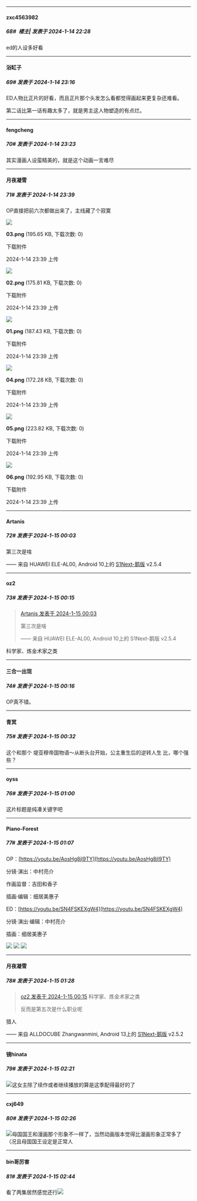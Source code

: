 
*****

####  zxc4563982  
##### 68#         楼主| 发表于 2024-1-14 22:28

ed的人设多好看


*****

####  浴缸子  
##### 69#       发表于 2024-1-14 23:16

ED人物比正片的好看，而且正片那个头发怎么看都觉得画起来更复杂还难看。

第二话比第一话有趣太多了，就是男主这人物塑造的有点烂。


*****

####  fengcheng  
##### 70#       发表于 2024-1-14 23:23

其实漫画人设蛮精美的，就是这个动画一言难尽


*****

####  月夜凝雪  
##### 71#       发表于 2024-1-14 23:39

OP直接把前六次都做出来了，主线藏了个寂寞

<img src="https://img.saraba1st.com/forum/202401/14/233928be9yo4fe5fo9hhc9.png" referrerpolicy="no-referrer">

<strong>03.png</strong> (195.65 KB, 下载次数: 0)

下载附件

2024-1-14 23:39 上传

<img src="https://img.saraba1st.com/forum/202401/14/233928fvt75ss5jssfkpoz.png" referrerpolicy="no-referrer">

<strong>02.png</strong> (175.81 KB, 下载次数: 0)

下载附件

2024-1-14 23:39 上传

<img src="https://img.saraba1st.com/forum/202401/14/233928u4cd44cszsx3shhq.png" referrerpolicy="no-referrer">

<strong>01.png</strong> (187.43 KB, 下载次数: 0)

下载附件

2024-1-14 23:39 上传

<img src="https://img.saraba1st.com/forum/202401/14/233928yh3lzpkkgnnxlk1k.png" referrerpolicy="no-referrer">

<strong>04.png</strong> (172.28 KB, 下载次数: 0)

下载附件

2024-1-14 23:39 上传

<img src="https://img.saraba1st.com/forum/202401/14/233928e6z85rgv7b27tsog.png" referrerpolicy="no-referrer">

<strong>05.png</strong> (223.82 KB, 下载次数: 0)

下载附件

2024-1-14 23:39 上传

<img src="https://img.saraba1st.com/forum/202401/14/233928uq07qkq387b8j5d6.png" referrerpolicy="no-referrer">

<strong>06.png</strong> (192.95 KB, 下载次数: 0)

下载附件

2024-1-14 23:39 上传


*****

####  Artanis  
##### 72#       发表于 2024-1-15 00:03

第三次是啥

—— 来自 HUAWEI ELE-AL00, Android 10上的 [S1Next-鹅版](https://github.com/ykrank/S1-Next/releases) v2.5.4


*****

####  oz2  
##### 73#       发表于 2024-1-15 00:15

<blockquote><a href="httphttps://bbs.saraba1st.com/2b/forum.php?mod=redirect&amp;goto=findpost&amp;pid=63649693&amp;ptid=2148913" target="_blank">Artanis 发表于 2024-1-15 00:03</a>

第三次是啥

—— 来自 HUAWEI ELE-AL00, Android 10上的 S1Next-鹅版 v2.5.4</blockquote>
科学家、炼金术家之类

*****

####  三合一出现  
##### 74#       发表于 2024-1-15 00:16

OP真不错。


*****

####  青冥  
##### 75#       发表于 2024-1-15 00:32

这个和那个 堤亚穆帝国物语～从断头台开始，公主重生后的逆转人生 比，哪个强些？


*****

####  oyss  
##### 76#       发表于 2024-1-15 01:00

这片标题是纯凑关键字吧


*****

####  Piano-Forest  
##### 77#       发表于 2024-1-15 01:07

OP：[https://youtu.be/AosHg8jl9TY](https://youtu.be/AosHg8jl9TY)

分镜·演出：中村亮介

作画监督：吉田和香子

插画·编辑：细居美惠子

ED：[https://youtu.be/SN4FSKEXgW4](https://youtu.be/SN4FSKEXgW4)

分镜·演出·编辑：中村亮介

插画：细居美惠子

<img src="https://p.sda1.dev/15/0b5ee81904b9a3335c84b03952098fbd/20240115_003547.jpg" referrerpolicy="no-referrer">
<img src="https://p.sda1.dev/15/5aab8c1f70905d82fcfff010d375fc55/20240115_003548.jpg" referrerpolicy="no-referrer">
<img src="https://p.sda1.dev/15/08ad0006736df9d9980c7d6509456381/20240115_003545.jpg" referrerpolicy="no-referrer">


*****

####  月夜凝雪  
##### 78#       发表于 2024-1-15 01:28

<blockquote><a href="httphttps://bbs.saraba1st.com/2b/forum.php?mod=redirect&amp;goto=findpost&amp;pid=63649795&amp;ptid=2148913" target="_blank">oz2 发表于 2024-1-15 00:15</a>
科学家、炼金术家之类

反而是第五次是什么职业呢</blockquote>
猎人

—— 来自 ALLDOCUBE Zhangwanmini, Android 13上的 [S1Next-鹅版](https://github.com/ykrank/S1-Next/releases) v2.5.2


*****

####  镜hinata  
##### 79#       发表于 2024-1-15 02:21

<img src="https://static.saraba1st.com/image/smiley/face2017/074.png" referrerpolicy="no-referrer">这女主除了续作或者继续播放的算是这季配得最好的了


*****

####  cxj649  
##### 80#       发表于 2024-1-15 02:26

<img src="https://static.saraba1st.com/image/smiley/face2017/068.png" referrerpolicy="no-referrer">母国国王和漫画那个形象不一样了，当然动画版本觉得比漫画形象正常多了（况且母国国王设定是正常人


*****

####  bin哥厉害  
##### 81#       发表于 2024-1-15 02:44

看了两集居然感觉还行<img src="https://static.saraba1st.com/image/smiley/face2017/047.png" referrerpolicy="no-referrer">

